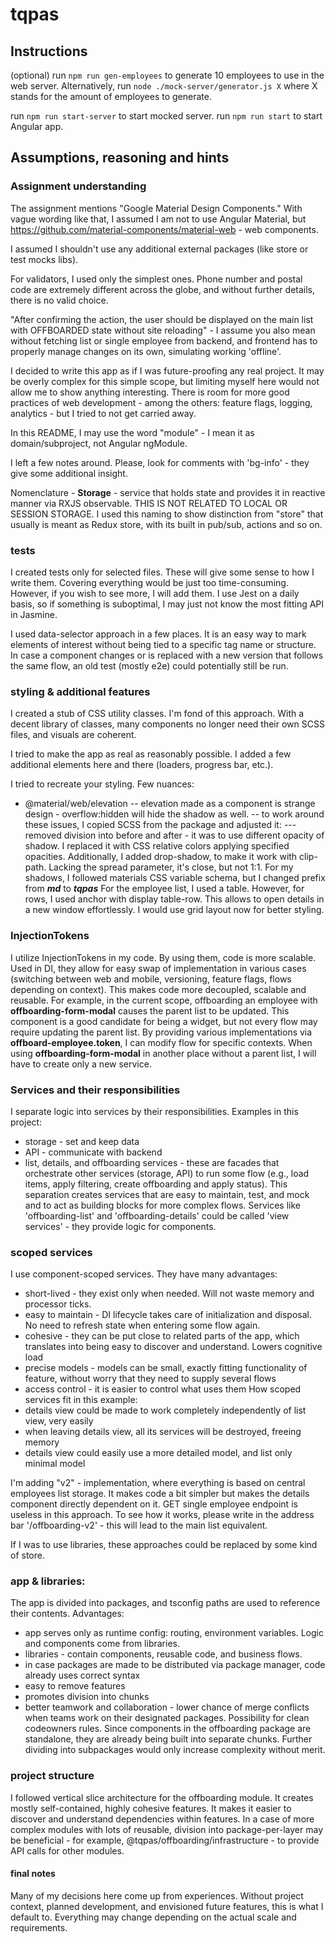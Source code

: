 
# tqpas
## Instructions
(optional) run `npm run gen-employees` to generate 10 employees to use in the web server.
Alternatively, run `node ./mock-server/generator.js X` where X stands for the amount of employees to generate.

run `npm run start-server` to start mocked server.
run `npm run start` to start Angular app.



## Assumptions, reasoning and hints

### Assignment understanding
The assignment mentions "Google Material Design Components." With vague wording like that, I assumed I am not to use Angular Material, but https://github.com/material-components/material-web - web components.

I assumed I shouldn't use any additional external packages (like store or test mocks libs). 

For validators, I used only the simplest ones. Phone number and postal code are extremely different across the globe, and without further details, there is no valid choice.

"After confirming the action, the user should be displayed on the main list with OFFBOARDED state without site reloading" - I assume you also mean without fetching list or single employee from backend, and frontend has to properly manage changes on its own, simulating working 'offline'.

I decided to write this app as if I was future-proofing any real project. It may be overly complex for this simple scope, but limiting myself here would not allow me to show anything interesting. 
There is room for more good practices of web development - among the others: feature flags, logging, analytics - but I tried to not get carried away.

In this README, I may use the word "module" - I mean it as domain/subproject, not Angular ngModule.

I left a few notes around. Please, look for comments with 'bg-info' - they give some additional insight.

Nomenclature - **Storage** - service that holds state and provides it in reactive manner via RXJS observable. THIS IS NOT RELATED TO LOCAL OR SESSION STORAGE.
I used this naming to show distinction from "store" that usually is meant as Redux store, with its built in pub/sub, actions and so on.

### tests
I created tests only for selected files. These will give some sense to how I write them. Covering everything would be just too time-consuming. However, if you wish to see more, I will add them.
I use Jest on a daily basis, so if something is suboptimal, I may just not know the most fitting API in Jasmine.

I used data-selector approach in a few places. It is an easy way to mark elements of interest without being tied to a specific tag name or structure. In case a component changes or is replaced with a new version that follows the same flow, an old test (mostly e2e) could potentially still be run.

### styling & additional features
I created a stub of CSS utility classes. I'm fond of this approach. With a decent library of classes, many components no longer need their own SCSS files, and visuals are coherent.

I tried to make the app as real as reasonably possible. I added a few additional elements here and there (loaders, progress bar, etc.).

I tried to recreate your styling. Few nuances:
- @material/web/elevation
-- elevation made as a component is strange design - overflow:hidden will hide the shadow as well.
-- to work around these issues, I copied SCSS from the package and adjusted it:
--- removed division into before and after - it was to use different opacity of shadow. I replaced it with CSS relative colors applying specified opacities. 
Additionally, I added drop-shadow, to make it work with clip-path. Lacking the spread parameter, it's close, but not 1:1.
For my shadows, I followed materials CSS variable schema, but I changed prefix from ***md*** to ***tqpas***
For the employee list, I used a table. However, for rows, I used anchor with display table-row. This allows to open details in a new window effortlessly. I would use grid layout now for better styling. 

### InjectionTokens 
I utilize InjectionTokens in my code. By using them, code is more scalable. Used in DI, they allow for easy swap of implementation in various cases (switching between web and mobile, versioning, feature flags, flows depending on context). This makes code more decoupled, scalable and reusable.
For example, in the current scope, offboarding an employee with **offboarding-form-modal** causes the parent list to be updated. This component is a good candidate for being a widget, but not every flow may require updating the parent list. By providing various implementations via **offboard-employee.token**, I can modify flow for specific contexts. When using **offboarding-form-modal** in another place without a parent list, I will have to create only a new service.

### Services and their responsibilities
I separate logic into services by their responsibilities. Examples in this project: 
- storage - set and keep data
- API - communicate with backend
- list, details, and offboarding services - these are facades that orchestrate other services (storage, API) to run some flow (e.g., load items, apply filtering, create offboarding and apply status). 
This separation creates services that are easy to maintain, test, and mock and to act as building blocks for more complex flows.
Services like 'offboarding-list' and 'offboarding-details' could be called 'view services' - they provide logic for components.

### scoped services
I use component-scoped services. They have many advantages:
- short-lived - they exist only when needed. Will not waste memory and processor ticks.
- easy to maintain - DI lifecycle takes care of initialization and disposal. No need to refresh state when entering some flow again.
- cohesive - they can be put close to related parts of the app, which translates into being easy to discover and understand. Lowers cognitive load
- precise models - models can be small, exactly fitting functionality of feature, without worry that they need to supply several flows
- access control - it is easier to control what uses them
How scoped services fit in this example:
- details view could be made to work completely independently of list view, very easily
- when leaving details view, all its services will be destroyed, freeing memory
- details view could easily use a more detailed model, and list only minimal model

I'm adding "v2" - implementation, where everything is based on central employees list storage. It makes code a bit simpler but makes the details component directly dependent on it. GET single employee endpoint is useless in this approach. To see how it works, please write in the address bar '/offboarding-v2' - this will lead to the main list equivalent.

If I was to use libraries, these approaches could be replaced by some kind of store.

### app & libraries:
The app is divided into packages, and tsconfig paths are used to reference their contents.
Advantages:
- app serves only as runtime config: routing, environment variables. Logic and components come from libraries.
- libraries - contain components, reusable code, and business flows.
- in case packages are made to be distributed via package manager, code already uses correct syntax
- easy to remove features
- promotes division into chunks
- better teamwork and collaboration - lower chance of merge conflicts when teams work on their designated packages. Possibility for clean codeowners rules.
Since components in the offboarding package are standalone, they are already being built into separate chunks. Further dividing into subpackages would only increase complexity without merit. 

### project structure
I followed vertical slice architecture for the offboarding module. It creates mostly self-contained, highly cohesive features. It makes it easier to discover and understand dependencies within features.
In a case of more complex modules with lots of reusable, division into package-per-layer may be beneficial - for example, @tqpas/offboarding/infrastructure - to provide API calls for other modules.

#### final notes
Many of my decisions here come up from experiences. Without project context, planned development, and envisioned future features, this is what I default to. Everything may change depending on the actual scale and requirements. 

